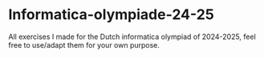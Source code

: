 # Informatica-olympiade-24-25
All exercises I made for the Dutch informatica olympiad of 2024-2025, feel free to use/adapt them for your own purpose.
